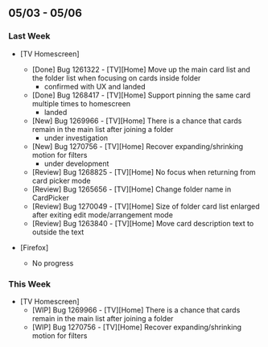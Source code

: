 ## 05/03 - 05/06 ##

### Last Week ###

* [TV Homescreen]
    - [Done] Bug 1261322 - [TV][Home] Move up the main card list and the folder list when focusing on cards inside folder
        - confirmed with UX and landed
    - [Done] Bug 1268417 - [TV][Home] Support pinning the same card multiple times to homescreen
        - landed
    - [New] Bug 1269966 - [TV][Home] There is a chance that cards remain in the main list after joining a folder
        - under investigation
    - [New] Bug 1270756 - [TV][Home] Recover expanding/shrinking motion for filters
        - under development
    - [Review] Bug 1268825 - [TV][Home] No focus when returning from card picker mode
    - [Review] Bug 1265656 - [TV][Home] Change folder name in CardPicker
    - [Review] Bug 1270049 - [TV][Home] Size of folder card list enlarged after exiting edit mode/arrangement mode
    - [Review] Bug 1263840 - [TV][Home] Move card description text to outside the text

* [Firefox]
    - No progress

### This Week ###

* [TV Homescreen]
    - [WIP] Bug 1269966 - [TV][Home] There is a chance that cards remain in the main list after joining a folder
    - [WIP] Bug 1270756 - [TV][Home] Recover expanding/shrinking motion for filters
